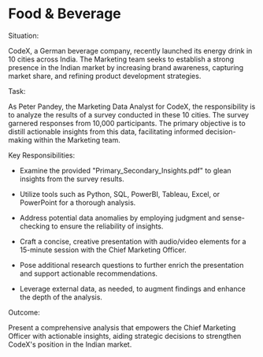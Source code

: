 # Food & Beverage


Situation:

CodeX, a German beverage company, recently launched its energy drink in 10 cities across India. The Marketing team seeks to establish a strong presence in the Indian market by increasing brand awareness, capturing market share, and refining product development strategies.

Task:

As Peter Pandey, the Marketing Data Analyst for CodeX, the responsibility is to analyze the results of a survey conducted in these 10 cities. The survey garnered responses from 10,000 participants. The primary objective is to distill actionable insights from this data, facilitating informed decision-making within the Marketing team.

Key Responsibilities:

* Examine the provided "Primary_Secondary_Insights.pdf" to glean insights from the survey results.

* Utilize tools such as Python, SQL, PowerBI, Tableau, Excel, or PowerPoint for a thorough analysis.

* Address potential data anomalies by employing judgment and sense-checking to ensure the reliability of insights.

* Craft a concise, creative presentation with audio/video elements for a 15-minute session with the Chief Marketing Officer.

* Pose additional research questions to further enrich the presentation and support actionable recommendations.

* Leverage external data, as needed, to augment findings and enhance the depth of the analysis.

Outcome:

Present a comprehensive analysis that empowers the Chief Marketing Officer with actionable insights, aiding strategic decisions to strengthen CodeX's position in the Indian market.
